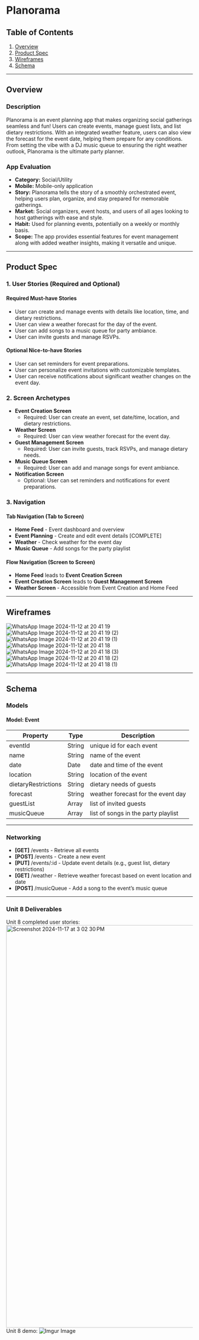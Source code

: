 # Planorama

## Table of Contents
1. [Overview](#overview)
2. [Product Spec](#product-spec)
3. [Wireframes](#wireframes)
4. [Schema](#schema)

---

## Overview

### Description
Planorama is an event planning app that makes organizing social gatherings seamless and fun! Users can create events, manage guest lists, and list dietary restrictions. With an integrated weather feature, users can also view the forecast for the event date, helping them prepare for any conditions. From setting the vibe with a DJ music queue to ensuring the right weather outlook, Planorama is the ultimate party planner.

### App Evaluation

- **Category:** Social/Utility
- **Mobile:** Mobile-only application
- **Story:** Planorama tells the story of a smoothly orchestrated event, helping users plan, organize, and stay prepared for memorable gatherings.
- **Market:** Social organizers, event hosts, and users of all ages looking to host gatherings with ease and style.
- **Habit:** Used for planning events, potentially on a weekly or monthly basis.
- **Scope:** The app provides essential features for event management along with added weather insights, making it versatile and unique.

---

## Product Spec

### 1. User Stories (Required and Optional)

#### Required Must-have Stories
- User can create and manage events with details like location, time, and dietary restrictions.
- User can view a weather forecast for the day of the event.
- User can add songs to a music queue for party ambiance.
- User can invite guests and manage RSVPs.

#### Optional Nice-to-have Stories
- User can set reminders for event preparations.
- User can personalize event invitations with customizable templates.
- User can receive notifications about significant weather changes on the event day.

### 2. Screen Archetypes

- **Event Creation Screen**
  - Required: User can create an event, set date/time, location, and dietary restrictions.
- **Weather Screen**
  - Required: User can view weather forecast for the event day.
- **Guest Management Screen**
  - Required: User can invite guests, track RSVPs, and manage dietary needs.
- **Music Queue Screen**
  - Required: User can add and manage songs for event ambiance.
- **Notification Screen**
  - Optional: User can set reminders and notifications for event preparations.

### 3. Navigation

#### Tab Navigation (Tab to Screen)
- **Home Feed** - Event dashboard and overview
- **Event Planning** - Create and edit event details [COMPLETE]
- **Weather** - Check weather for the event day
- **Music Queue** - Add songs for the party playlist

#### Flow Navigation (Screen to Screen)
- **Home Feed** leads to **Event Creation Screen**
- **Event Creation Screen** leads to **Guest Management Screen**
- **Weather Screen** - Accessible from Event Creation and Home Feed

---

## Wireframes

![WhatsApp Image 2024-11-12 at 20 41 19](https://github.com/user-attachments/assets/5addc2a5-d496-4dc8-a152-e15c9ca64421)
![WhatsApp Image 2024-11-12 at 20 41 19 (2)](https://github.com/user-attachments/assets/a4c7349b-8a7e-4a2b-8374-2d0f0a7fd0c2)
![WhatsApp Image 2024-11-12 at 20 41 19 (1)](https://github.com/user-attachments/assets/52a7aa78-3fd4-45ff-9777-de3a3267697e)
![WhatsApp Image 2024-11-12 at 20 41 18](https://github.com/user-attachments/assets/2a370d7b-d481-43a8-9709-1e709952fb13)
![WhatsApp Image 2024-11-12 at 20 41 18 (3)](https://github.com/user-attachments/assets/0933b9ff-bc62-4558-a31e-14ed26a091bd)
![WhatsApp Image 2024-11-12 at 20 41 18 (2)](https://github.com/user-attachments/assets/eb1e3051-e898-4ebd-8c88-c07019c48522)
![WhatsApp Image 2024-11-12 at 20 41 18 (1)](https://github.com/user-attachments/assets/22a55671-f698-4133-8754-6acf0ac308b2)




---

## Schema

### Models

#### Model: Event

| Property          | Type     | Description                                |
|-------------------|----------|--------------------------------------------|
| eventId           | String   | unique id for each event                   |
| name              | String   | name of the event                          |
| date              | Date     | date and time of the event                 |
| location          | String   | location of the event                      |
| dietaryRestrictions | String   | dietary needs of guests                   |
| forecast          | String   | weather forecast for the event day         |
| guestList         | Array    | list of invited guests                     |
| musicQueue        | Array    | list of songs in the party playlist        |

---

### Networking

- **[GET]** /events - Retrieve all events
- **[POST]** /events - Create a new event
- **[PUT]** /events/:id - Update event details (e.g., guest list, dietary restrictions)
- **[GET]** /weather - Retrieve weather forecast based on event location and date
- **[POST]** /musicQueue - Add a song to the event’s music queue

---

### Unit 8 Deliverables

Unit 8 completed user stories:
<img width="1083" alt="Screenshot 2024-11-17 at 3 02 30 PM" src="https://github.com/user-attachments/assets/c75fdee5-5810-4704-99b8-5b1b61d213f2">
Unit 8 demo:
![Imgur Image](https://imgur.com/bdtFuKa)
